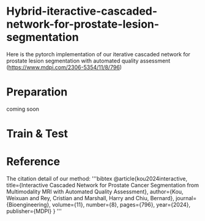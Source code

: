 # Hybrid-iteractive-cascaded-network-for-prostate-lesion-segmentation
Here is the pytorch implementation of our iterative cascaded network for prostate lesion segmentation with automated quality assessment (https://www.mdpi.com/2306-5354/11/8/796) 

# Preparation
coming soon

# Train & Test

# Reference
The citation detail of our method:
'''bibtex
@article{kou2024interactive,
  title={Interactive Cascaded Network for Prostate Cancer Segmentation from Multimodality MRI with Automated Quality Assessment},
  author={Kou, Weixuan and Rey, Cristian and Marshall, Harry and Chiu, Bernard},
  journal={Bioengineering},
  volume={11},
  number={8},
  pages={796},
  year={2024},
  publisher={MDPI}
}
'''
